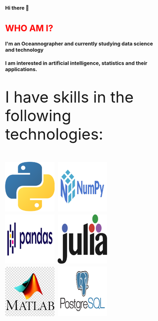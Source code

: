 ### Hi there 👋

<h1 style="color:red"> WHO AM I? </h1>
<h3> I'm an Oceannographer and currently studying data science and technology</h3>
<h3> I am interested in artificial intelligence, statistics and their applications.</h3>



<p style="font-size:50px">I have skills in the following technologies:</p>

<img align="left" src="_imgs/python.png" alt="" style="width:160px; height:160px; margin-top:10px; margin-right:10px"></img>

<img align="left" src="_imgs/numpy.png" alt="" style="width:160px; height:160px; margin-top:10px; margin-right:10px"></img>

<img align="left" src="_imgs/pandas.png" alt="" style="width:160px; height:160px; margin-top:10px; margin-right:10px"></img>

<img align="left" src="_imgs/julia.png" alt="" style="width:160px; height:160px; margin-top:10px; margin-right:10px"></img>

<img align="left" src="_imgs/matlab.jpg" alt="" style="width:160px; height:160px; margin-top:10px; margin-right:10px"></img>

<img align="left" src="_imgs/postgres.png" alt="" style="width:160px; height:160px; margin-top:10px; margin-right:10px "></img>
